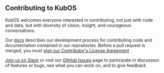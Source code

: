 Contributing to KubOS
---

KubOS welcomes everyone interested in contributing, not just with code and data, but with diversity of vision, insight, and courageous conversations.  

Our [docs](https://docs.kubos.com/latest/contributing/index.html) describes our development process for contributing code and documentation contained in our repositories.  Before a pull request is merged, you must [sign our Contributor's License Agreement](https://www.clahub.com/agreements/kubostech/KubOS)

[Join us on Slack](https://slack.kubos.co/) or visit our [GitHub Issues](https://github.com/kubos/kubos/issues)
page to participate in discussion of features or bugs, see what you can work on, and to give feedback
